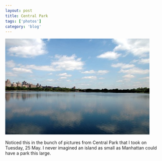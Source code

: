 ```yaml
---
layout: post
title: Central Park
tags: ['photos']
category: 'blog'
---
```


![Central Park :: Nikon D70 : 1/100s : f/22 : ISO 200](/media/2004/05/central_park.jpg)

Noticed this in the bunch of pictures from Central Park that I took on
Tuesday, 25 May. I never imagined an island as small as Manhattan could
have a park this large.


